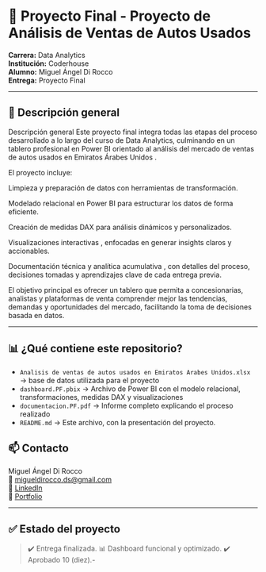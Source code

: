 # 🚗 Proyecto Final - Proyecto de Análisis de Ventas de Autos Usados

**Carrera:** Data Analytics  
**Institución:** Coderhouse  
**Alumno:** Miguel Ángel Di Rocco  
**Entrega:** Proyecto Final 

---

## 📌 Descripción general

 Descripción general
Este proyecto final integra todas las etapas del proceso desarrollado a lo largo del curso de Data Analytics, culminando en un tablero profesional en Power BI orientado al análisis del mercado de ventas de autos usados ​​en Emiratos Árabes Unidos .

El proyecto incluye:

Limpieza y preparación de datos con herramientas de transformación.

Modelado relacional en Power BI para estructurar los datos de forma eficiente.

Creación de medidas DAX para análisis dinámicos y personalizados.

Visualizaciones interactivas , enfocadas en generar insights claros y accionables.

Documentación técnica y analítica acumulativa , con detalles del proceso, decisiones tomadas y aprendizajes clave de cada entrega previa.

El objetivo principal es ofrecer un tablero que permita a concesionarias, analistas y plataformas de venta comprender mejor las tendencias, demandas y oportunidades del mercado, facilitando la toma de decisiones basada en datos.


---

## 📊 ¿Qué contiene este repositorio?

- `Analisis de ventas de autos usados en Emiratos Arabes Unidos.xlsx` → base de datos utilizada para el proyecto
- `dashboard.PF.pbix` → Archivo de Power BI con el modelo relacional, transformaciones, medidas DAX y visualizaciones  
- `documentacion.PF.pdf` → Informe completo explicando el proceso realizado    
- `README.md` → Este archivo, con la presentación del proyecto.

## 📫 Contacto

Miguel Ángel Di Rocco  
📧 migueldirocco.ds@gmail.com  
🔗 [LinkedIn](https://www.linkedin.com/in/miguelangeldirocco/)  
📁 [Portfolio](https://github.com/MiguelAngelDiRocco)

---

## ✅ Estado del proyecto

> ✔️ Entrega finalizada. 
> 📊 Dashboard funcional y optimizado. 
> ✔️ Aprobado 10 (diez).- 
